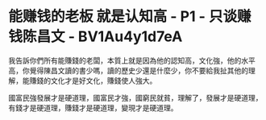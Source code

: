 # 能赚钱的老板 就是认知高 - P1 - 只谈赚钱陈昌文 - BV1Au4y1d7eA

我告訴你們所有能賺錢的老闆，本質上就是因為他的認知高，文化強，他的水平高，你覺得陳昌文讀的書少嗎，讀的歷史少還是什麼少，你不要給我扯其他的理解，能賺錢的文化才是好文化，賺錢使人強大。

國富民強發展才是硬道理，國富民才強，國窮民就貧，理解了，發展才是硬道理，有錢才是硬道理，賺錢才是硬道理，變現才是硬道理。

